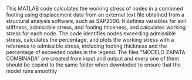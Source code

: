 This MATLAB code calculates the working stress of nodes in a combined footing using displacement data from an external text file obtained from a structural analysis software, such as SAP2000. It defines variables for soil stiffness, admissible stress, and footing thickness, and calculates working stress for each node. The code identifies nodes exceeding admissible stress, calculates the percentage, and plots the working stress with a reference to admissible stress, including footing thickness and the percentage of exceeded nodes in the legend. The files "MODELO ZAPATA COMBINADA" are created from input and output and every one of them should be copied to the same folder when downloded to ensure that the model runs smoothly
